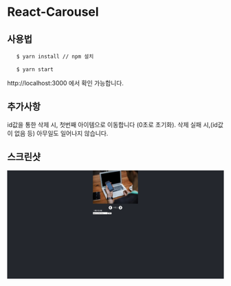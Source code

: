 # React-Carousel

## 사용법

```
   $ yarn install // npm 설치
```

```
   $ yarn start
```

http://localhost:3000 에서 확인 가능합니다.

## 추가사항

id값을 통한 삭제 시, 첫번째 아이템으로 이동합니다 (0초로 초기화).
삭제 실패 시,(id값이 없음 등) 아무일도 일어나지 않습니다.

## 스크린샷

![Image](/Thumbnail.png)
